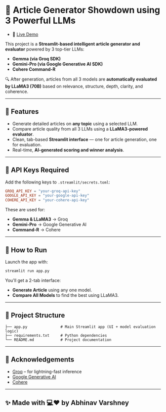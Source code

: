 
# 📝 Article Generator Showdown using 3 Powerful LLMs

- 🔴 [Live Demo](https://imabhnv-article-generator.streamlit.app/)

This project is a **Streamlit-based intelligent article generator and evaluator** powered by 3 top-tier LLMs:

- **Gemma (via Groq SDK)**
- **Gemini-Pro (via Google Generative AI SDK)**
- **Cohere Command-R**

🔍 After generation, articles from all 3 models are **automatically evaluated by LLaMA3 (70B)** based on relevance, structure, depth, clarity, and coherence.

---

## 🚀 Features

- Generate detailed articles on **any topic** using a selected LLM.
- Compare article quality from all 3 LLMs using a **LLaMA3-powered evaluator**.
- Clean, tab-based **Streamlit interface** — one for article generation, one for evaluation.
- Real-time, **AI-generated scoring and winner analysis**.

---

## 🔑 API Keys Required

Add the following keys to `.streamlit/secrets.toml`:

```toml
GROQ_API_KEY = "your-groq-api-key"
GOOGLE_API_KEY = "your-google-api-key"
COHERE_API_KEY = "your-cohere-api-key"
```

These are used for:
- **Gemma & LLaMA3** → Groq
- **Gemini-Pro** → Google Generative AI
- **Command-R** → Cohere

---

## 📜 How to Run

Launch the app with:

```bash
streamlit run app.py
```

You'll get a 2-tab interface:
- **Generate Article** using any one model.
- **Compare All Models** to find the best using LLaMA3.

---

## 📂 Project Structure

```
├── app.py               # Main Streamlit app (UI + model evaluation logic)
├── requirements.txt     # Python dependencies
└── README.md            # Project documentation
```

---

## 🙌 Acknowledgements

- [Groq](https://groq.com/) – for lightning-fast inference
- [Google Generative AI](https://ai.google.dev/)
- [Cohere](https://cohere.com/)

---

## ✨ Made with 💻❤️ by Abhinav Varshney
